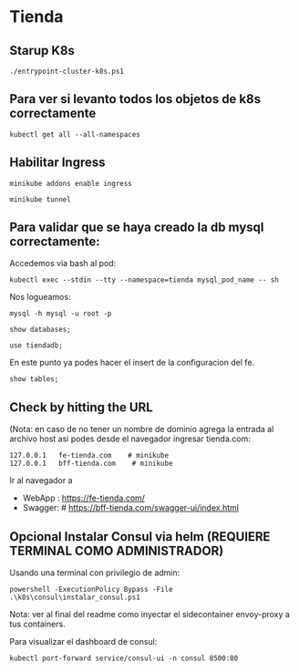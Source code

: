 # Tienda

## Starup K8s
```
./entrypoint-cluster-k8s.ps1
```

## Para ver si levanto todos los objetos de k8s correctamente
``` 
kubectl get all --all-namespaces
``` 

## Habilitar Ingress
``` 
minikube addons enable ingress
``` 
```
minikube tunnel
```

## Para validar que se haya creado la db mysql correctamente:
Accedemos via bash al pod:
```  
kubectl exec --stdin --tty --namespace=tienda mysql_pod_name -- sh 
```  
Nos logueamos:
```  
mysql -h mysql -u root -p
```
```  
show databases;  
```
```  
use tiendadb; 
```
En este punto ya podes hacer el insert de la configuracion del fe.
```  
show tables;
```

## Check by hitting the URL
(Nota: en caso de no tener un nombre de dominio agrega la entrada al archivo host asi podes desde el navegador ingresar tienda.com: 	   
```
127.0.0.1   fe-tienda.com    # minikube
127.0.0.1   bff-tienda.com    # minikube
```

Ir al navegador a 
- WebApp : https://fe-tienda.com/
- Swagger: # https://bff-tienda.com/swagger-ui/index.html

## Opcional Instalar Consul via helm (REQUIERE TERMINAL COMO ADMINISTRADOR)
Usando una terminal con privilegio de admin:
```
powershell -ExecutionPolicy Bypass -File .\k8s\consul\instalar_consul.ps1
```
Nota: ver al final del readme como inyectar el sidecontainer envoy-proxy a tus containers.

Para visualizar el dashboard de consul:
``` 
kubectl port-forward service/consul-ui -n consul 8500:80
``` 